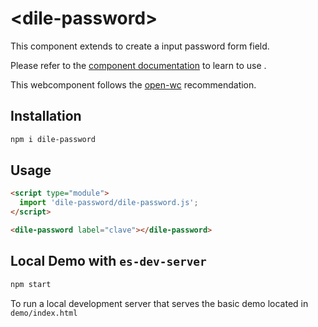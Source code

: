 # \<dile-password>

This component extends <dile-input> to create a input password form field.

Please refer to the [<dile-input> component documentation](https://github.com/Polydile/dile-input) to learn to use <dile-password>.

This webcomponent follows the [open-wc](https://github.com/open-wc/open-wc) recommendation.

## Installation
```bash
npm i dile-password
```

## Usage
```html
<script type="module">
  import 'dile-password/dile-password.js';
</script>

<dile-password label="clave"></dile-password>
```

## Local Demo with `es-dev-server`

```bash
npm start
```

To run a local development server that serves the basic demo located in `demo/index.html`
